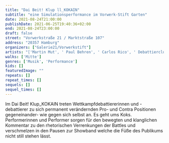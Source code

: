 ```yaml
---
title: "Dai Beit! Klup ll_KOKAIN"
subtitle: "eine Simulationsperformance im Vorwerk-Stift Garten"
date: 2021-08-24T21:00:00
publishDate: 2021-06-25T19:40:36+02:00
end: 2021-08-24T23:00:00
draft: false
street: "Vorwerkstraße 21 / Marktstraße 107"
address: "20357 Hamburg"
organizers: ["Galerie21/Vorwerkstift"]
artists: "['Martin Mut', ' Paul Behren', ' Carlos Rico', ' Debattierclub Hamburg']"
walks: ['Mitte']
genres: ['Musik', 'Performance']
kids: []
featuredImage: ""
repeats: []
repeat_times: []
sequels: []
sequel_times: []
---
```


Im Dai Beit! Klup_KOKAIN treten Wettkampfdebattiererinnen und -debattierer zu sich permanent verändernden Pro- und Contra Positionen gegeneinander- wie gegen sich selbst an. Es geht ums Koks. Performerinnen und Performer sorgen für den bewegten und klanglichen Kommentar zu den rhetorischen Verrenkungen der Battles und verschmelzen in den Pausen zur Showband welche die Füße des Publikums nicht still stehen lässt.